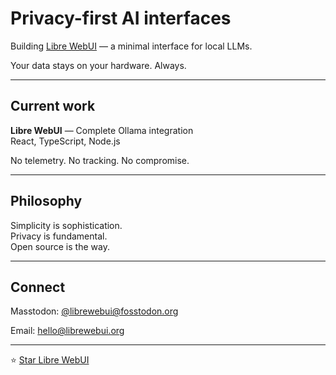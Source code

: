 # Privacy-first AI interfaces

Building [Libre WebUI](https://github.com/libre-webui/libre-webui) — a minimal interface for local LLMs.

Your data stays on your hardware. Always.

---

## Current work

**Libre WebUI** — Complete Ollama integration  
React, TypeScript, Node.js

No telemetry. No tracking. No compromise.

---

## Philosophy

Simplicity is sophistication.  
Privacy is fundamental.  
Open source is the way.

---

## Connect

Masstodon: [@librewebui@fosstodon.org](https://fosstodon.org/@librewebui)

Email: hello@librewebui.org

---

⭐ [Star Libre WebUI](https://github.com/libre-webui/libre-webui)

